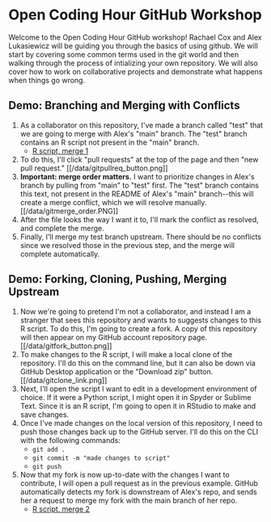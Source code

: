 # Open Coding Hour GitHub Workshop

Welcome to the Open Coding Hour GitHub workshop! 
Rachael Cox and Alex Lukasiewicz will be guiding you through the basics of using github. We will start by covering some common terms used in the git world and then walking through the process of intializing your own repository. 
We will also cover how to work on collaborative projects and demonstrate what happens when things go wrong.

## Demo: Branching and Merging with Conflicts 

1. As a collaborator on this repository, I've made a branch called "test" that we are going to merge with Alex's "main" branch. The "test" branch contains an R script not present in the "main" branch.
    * [R script, merge 1](https://htmlpreview.github.io/?https://github.com/ajlukasiewicz/OCH_git_workshop/blob/main/output1.html)
2. To do this, I'll click "pull requests" at the top of the page and then "new pull request."
[[/data/gitpullreq_button.png]]
4. **Important: merge order matters.** I want to prioritize changes in Alex's branch by pulling from "main" to "test" first. The "test" branch contains this text, not present in the README of Alex's "main" branch--this will create a merge conflict, which we will resolve manually.
[[/data/gitmerge_order.PNG]]
6. After the file looks the way I want it to, I'll mark the conflict as resolved, and complete the merge.
7. Finally, I'll merge my test branch upstream. There should be no conflicts since we resolved those in the previous step, and the merge will complete automatically.

## Demo: Forking, Cloning, Pushing, Merging Upstream

1. Now we're going to pretend I'm not a collaborator, and instead I am a stranger that sees this repository and wants to suggests changes to this R script. To do this, I'm going to create a fork. A copy of this repository will then appear on my GitHub account repository page.
[[/data/gitfork_button.png]]
3. To make changes to the R script, I will make a local clone of the repository. I'll do this on the command line, but it can also be down via GitHub Desktop application or the "Download zip" button.
[[/data/gitclone_link.png]]
5. Next, I'll open the script I want to edit in a development environment of choice. If it were a Python script, I might open it in Spyder or Sublime Text. Since it is an R script, I'm going to open it in RStudio to make and save changes.
6. Once I've made changes on the local version of this repository, I need to push those changes back up to the GitHub server. I'll do this on the CLI with the following commands:
    * `git add .`
    * `git commit -m "made changes to script"`
    * `git push`
7. Now that my fork is now up-to-date with the changes I want to contribute, I will open a pull request as in the previous example. GitHub automatically detects my fork is downstream of Alex's repo, and sends her a request to merge my fork with the main branch of her repo.
    * [R script, merge 2](https://htmlpreview.github.io/?https://github.com/ajlukasiewicz/OCH_git_workshop/blob/main/output2.html)
